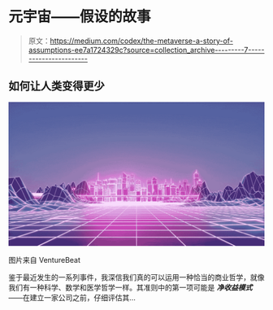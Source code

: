 # 元宇宙——假设的故事

> 原文：<https://medium.com/codex/the-metaverse-a-story-of-assumptions-ee7a1724329c?source=collection_archive---------7----------------------->

## 如何让人类变得更少

![](img/68f3e82e27fd0b52745fa18f9cb891ee.png)

图片来自 VentureBeat

鉴于最近发生的一系列事件，我深信我们真的可以运用一种恰当的商业哲学，就像我们有一种科学、数学和医学哲学一样。其准则中的第一项可能是 ***净收益模式***——在建立一家公司之前，仔细评估其…